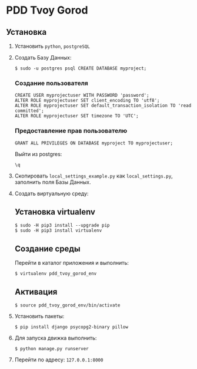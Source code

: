 # PDD Tvoy Gorod #
## Установка ##

1. Установить `python`, `postgreSQL`

2. Создать Базу Данных:

    ```
    $ sudo -u postgres psql CREATE DATABASE myproject;
    ```

    ### Создание пользователя ###
    ```
    CREATE USER myprojectuser WITH PASSWORD 'password';
    ALTER ROLE myprojectuser SET client_encoding TO 'utf8';
    ALTER ROLE myprojectuser SET default_transaction_isolation TO 'read committed';
    ALTER ROLE myprojectuser SET timezone TO 'UTC';
    ```

    ### Предоставление прав пользователю ###
    ```
    GRANT ALL PRIVILEGES ON DATABASE myproject TO myprojectuser;
    ```

    Выйти из postgres:
    ```
    \q
    ```

3. Скопировать `local_settings_example.py` как `local_settings.py`, заполнить поля Базы Данных.

4. Создать виртуальную среду:
    ## Установка virtualenv ##
    ```
    $ sudo -H pip3 install --upgrade pip
    $ sudo -H pip3 install virtualenv
    ```

    ## Создание среды ##
    Перейти в каталог приложения и выполнить:
    ```
    $ virtualenv pdd_tvoy_gorod_env
    ```

    ## Активация ##
    ```
    $ source pdd_tvoy_gorod_env/bin/activate
    ```

5. Установить пакеты:
    ```
    $ pip install django psycopg2-binary pillow
    ```

6. Для запуска движка выполнить:
    ```
    $ python manage.py runserver
    ```

7. Перейти по адресу: `127.0.0.1:8000`
